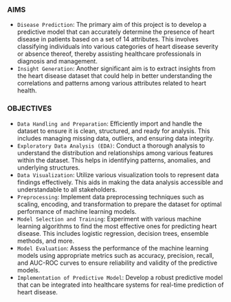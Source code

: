 ### **AIMS**
- `Disease Prediction`: The primary aim of this project is to develop a predictive model that can accurately determine the presence of heart disease in patients based on a set of 14 attributes. This involves classifying individuals into various categories of heart disease severity or absence thereof, thereby assisting healthcare professionals in diagnosis and management.
- `Insight Generation`: Another significant aim is to extract insights from the heart disease dataset that could help in better understanding the correlations and patterns among various attributes related to heart health.

### **OBJECTIVES**
- `Data Handling and Preparation`: Efficiently import and handle the dataset to ensure it is clean, structured, and ready for analysis. This includes managing missing data, outliers, and ensuring data integrity.
- `Exploratory Data Analysis (EDA)`: Conduct a thorough analysis to understand the distribution and relationships among various features within the dataset. This helps in identifying patterns, anomalies, and underlying structures.
- `Data Visualization`: Utilize various visualization tools to represent data findings effectively. This aids in making the data analysis accessible and understandable to all stakeholders.
- `Preprocessing`: Implement data preprocessing techniques such as scaling, encoding, and transformation to prepare the dataset for optimal performance of machine learning models.
- `Model Selection and Training`: Experiment with various machine learning algorithms to find the most effective ones for predicting heart disease. This includes logistic regression, decision trees, ensemble methods, and more.
- `Model Evaluation`: Assess the performance of the machine learning models using appropriate metrics such as accuracy, precision, recall, and AUC-ROC curves to ensure reliability and validity of the predictive models.
- `Implementation of Predictive Model`: Develop a robust predictive model that can be integrated into healthcare systems for real-time prediction of heart disease.
